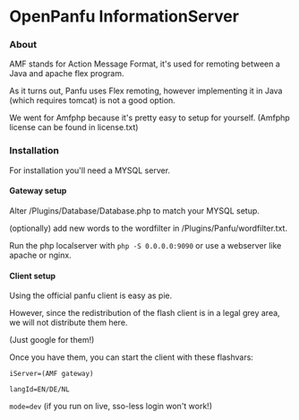 # OpenPanfu InformationServer

### About
AMF stands for Action Message Format, it's used for remoting between a Java and apache flex program.

As it turns out, Panfu uses Flex remoting, however implementing it in Java (which requires tomcat) is not a good option.

We went for Amfphp because it's pretty easy to setup for yourself. (Amfphp license can be found in license.txt)

### Installation

For installation you'll need a MYSQL server.

#### Gateway setup
Alter /Plugins/Database/Database.php to match your MYSQL setup.

(optionally) add new words to the wordfilter in /Plugins/Panfu/wordfilter.txt.

Run the php localserver with `php -S 0.0.0.0:9090` or use a webserver like apache or nginx.

#### Client setup

Using the official panfu client is easy as pie.

However, since the redistribution of the flash client is in a legal grey area, we will not distribute them here.

(Just google for them!)

Once you have them, you can start the client with these flashvars:

`iServer=(AMF gateway)`

`langId=EN/DE/NL`

`mode=dev` (if you run on live, sso-less login won't work!)
